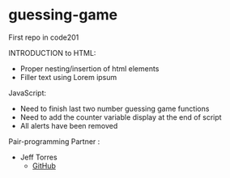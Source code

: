 # guessing-game
First repo in code201

INTRODUCTION to HTML:

* Proper nesting/insertion of html elements
* Filler text using Lorem ipsum

JavaScript:

* Need to finish last two number guessing game functions
* Need to add the counter variable display at the end of script
* All alerts have been removed

Pair-programming Partner :

* Jeff Torres
  * [GitHub]()
